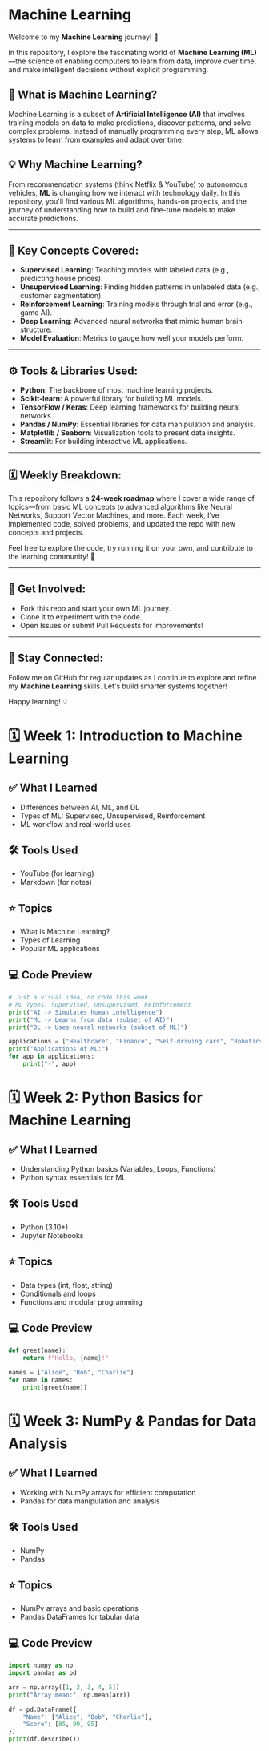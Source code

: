 # Machine Learning

Welcome to my **Machine Learning** journey! 🚀

In this repository, I explore the fascinating world of **Machine Learning (ML)**—the science of enabling computers to learn from data, improve over time, and make intelligent decisions without explicit programming.

## 🌟 What is Machine Learning?

Machine Learning is a subset of **Artificial Intelligence (AI)** that involves training models on data to make predictions, discover patterns, and solve complex problems. Instead of manually programming every step, ML allows systems to learn from examples and adapt over time.

## 💡 Why Machine Learning?

From recommendation systems (think Netflix & YouTube) to autonomous vehicles, **ML** is changing how we interact with technology daily. In this repository, you'll find various ML algorithms, hands-on projects, and the journey of understanding how to build and fine-tune models to make accurate predictions.

---

## 🔑 Key Concepts Covered:

- **Supervised Learning**: Teaching models with labeled data (e.g., predicting house prices).
- **Unsupervised Learning**: Finding hidden patterns in unlabeled data (e.g., customer segmentation).
- **Reinforcement Learning**: Training models through trial and error (e.g., game AI).
- **Deep Learning**: Advanced neural networks that mimic human brain structure.
- **Model Evaluation**: Metrics to gauge how well your models perform.

---

## ⚙️ Tools & Libraries Used:

- **Python**: The backbone of most machine learning projects.
- **Scikit-learn**: A powerful library for building ML models.
- **TensorFlow / Keras**: Deep learning frameworks for building neural networks.
- **Pandas / NumPy**: Essential libraries for data manipulation and analysis.
- **Matplotlib / Seaborn**: Visualization tools to present data insights.
- **Streamlit**: For building interactive ML applications.

---

## 🗓️ Weekly Breakdown:

This repository follows a **24-week roadmap** where I cover a wide range of topics—from basic ML concepts to advanced algorithms like Neural Networks, Support Vector Machines, and more. Each week, I’ve implemented code, solved problems, and updated the repo with new concepts and projects.

Feel free to explore the code, try running it on your own, and contribute to the learning community! 🔄

---

## 🚀 Get Involved:

- Fork this repo and start your own ML journey.
- Clone it to experiment with the code.
- Open Issues or submit Pull Requests for improvements!

---

## 💬 Stay Connected:

Follow me on GitHub for regular updates as I continue to explore and refine my **Machine Learning** skills. Let's build smarter systems together!

Happy learning! 💡

# 🗓️ **Week 1: Introduction to Machine Learning**

## ✅ What I Learned
- Differences between AI, ML, and DL
- Types of ML: Supervised, Unsupervised, Reinforcement
- ML workflow and real-world uses

## 🛠️ Tools Used
- YouTube (for learning)
- Markdown (for notes)

## ⭐ Topics
- What is Machine Learning?
- Types of Learning
- Popular ML applications

## 💻 Code Preview
```python
# Just a visual idea, no code this week
# ML Types: Supervised, Unsupervised, Reinforcement
print("AI -> Simulates human intelligence")
print("ML -> Learns from data (subset of AI)")
print("DL -> Uses neural networks (subset of ML)")

applications = ["Healthcare", "Finance", "Self-driving cars", "Robotics"]
print("Applications of ML:")
for app in applications:
    print("-", app)
```

# 🗓️ **Week 2: Python Basics for Machine Learning**

## ✅ What I Learned
- Understanding Python basics (Variables, Loops, Functions)
- Python syntax essentials for ML

## 🛠️ Tools Used
- Python (3.10+)
- Jupyter Notebooks

## ⭐ Topics
- Data types (int, float, string)
- Conditionals and loops
- Functions and modular programming

## 💻 Code Preview
```python
def greet(name):
    return f"Hello, {name}!"

names = ["Alice", "Bob", "Charlie"]
for name in names:
    print(greet(name))
```

# 🗓️ **Week 3: NumPy & Pandas for Data Analysis**

## ✅ What I Learned
- Working with NumPy arrays for efficient computation
- Pandas for data manipulation and analysis

## 🛠️ Tools Used
- NumPy
- Pandas

## ⭐ Topics
- NumPy arrays and basic operations
- Pandas DataFrames for tabular data

## 💻 Code Preview
```python
import numpy as np
import pandas as pd

arr = np.array([1, 2, 3, 4, 5])
print("Array mean:", np.mean(arr))

df = pd.DataFrame({
    "Name": ["Alice", "Bob", "Charlie"],
    "Score": [85, 90, 95]
})
print(df.describe())
```
